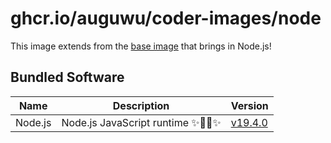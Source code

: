 # ghcr.io/auguwu/coder-images/node
This image extends from the [base image](https://github.com/auguwu/coder-images/pkgs/container/coder-images%2Fbase) that brings in Node.js!

## Bundled Software
| Name    | Description                         | Version          |
| ------- | ----------------------------------- | ---------------- |
| Node.js | Node.js JavaScript runtime ✨🐢🚀✨ | [v19.4.0][node] |

[node]: https://github.com/nodejs/node/releases/v19.4.0
